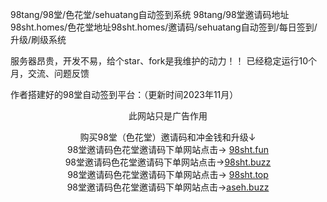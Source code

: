 98tang/98堂/色花堂/sehuatang自动签到系统
98tang/98堂邀请码地址98sht.homes/色花堂地址98sht.homes/邀请码/sehuatang自动签到/每日签到/升级/刷级系统

服务器昂贵，开发不易，给个star、fork是我维护的动力！！
已经稳定运行10个月，交流、问题反馈

作者搭建好的98堂自动签到平台：（更新时间2023年11月）

<div style="text-align:center">此网站只是广告作用
<p>
    购买98堂（色花堂）邀请码和冲金钱和升级↓ <br />
   98堂邀请码色花堂邀请码下单网站点击→ <a href="https://www.98sht.fun">98sht.fun</a>  <br />
    98堂邀请码色花堂邀请码下单网站点击→<a href="https://www.98sht.buzz">98sht.buzz</a> <br />
   98堂邀请码色花堂邀请码下单网站点击→ <a href="https://www.98sht.top">98sht.top</a> <br />
    98堂邀请码色花堂邀请码下单网站点击→<a href="https://www.aseh.buzz">aseh.buzz</a>
</p></div>



